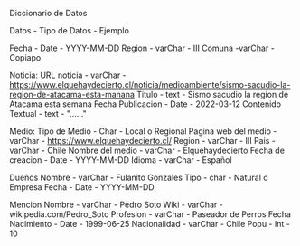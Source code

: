 Diccionario de Datos

Datos - Tipo de Datos - Ejemplo

Fecha - Date -  YYYY-MM-DD
Region - varChar - III
Comuna -varChar - Copiapo

Noticia:
URL noticia - varChar - https://www.elquehaydecierto.cl/noticia/medioambiente/sismo-sacudio-la-region-de-atacama-esta-manana
Titulo - text - Sismo sacudio la region de Atacama esta semana
Fecha Publicacion - Date - 2022-03-12
Contenido Textual - text - "......"

Medio:
Tipo de Medio - Char - Local o Regional
Pagina web del medio - varChar - https://www.elquehaydecierto.cl/
Region - varChar - III
Pais - varChar - Chile
Nombre del medio - varChar - Elquehaydecierto
Fecha de creacion - Date - YYYY-MM-DD
Idioma - varChar - Español

Dueños
Nombre - varChar - Fulanito Gonzales
Tipo - char - Natural o Empresa
Fecha - Date - YYYY-MM-DD

Mencion
Nombre - varChar - Pedro Soto
Wiki - varChar - wikipedia.com/Pedro_Soto
Profesion - varChar - Paseador de Perros
Fecha Nacimiento - Date - 1999-06-25
Nacionalidad - varChar - Chile
Popu - Int - 10


